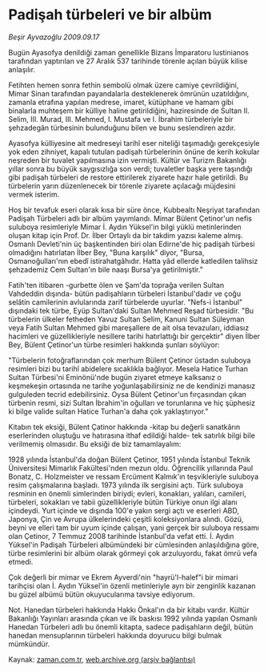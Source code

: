 # Padişah türbeleri ve bir albüm

*Beşir Ayvazoğlu 2009.09.17*

<tr><td class="metin" colspan="2" style="padding-top: 20px; padding-left: 5px; padding-right: 10px;">Bugün Ayasofya denildiği zaman genellikle Bizans İmparatoru Iustinianos tarafından yaptırılan ve 27 Aralık 537 tarihinde törenle açılan büyük kilise anlaşılır.</td></tr><tr><td class="metin" colspan="2" style="padding-top: 20px; padding-left: 5px; padding-right: 10px;"><p>Fetihten hemen sonra fethin sembolü olmak üzere camiye çevrildiğini, Mimar Sinan tarafından payandalarla desteklenerek ömrünün uzatıldığını, zamanla etrafına yapılan medrese, imaret, kütüphane ve hamam gibi binalarla muhteşem bir külliye haline getirildiğini, haziresinde de Sultan II. Selim, III. Murad, III. Mehmed, I. Mustafa ve I. İbrahim türbeleriyle bir şehzadegân türbesinin bulunduğunu bilen ve bunu seslendiren azdır.
<p>Ayasofya külliyesine ait medreseyi tarihî eser niteliği taşımadığı gerekçesiyle yok eden zihniyet, kapalı tutulan padişah türbelerinin önüne de kerih kokular neşreden bir tuvalet yapılmasına izin vermişti. Kültür ve Turizm Bakanlığı yıllar sonra bu büyük saygısızlığa son verdi; tuvaletler başka yere taşındığı gibi padişah türbeleri de restore ettirilerek ziyarete hazır hale getirildi. Bu türbelerin yarın düzenlenecek bir törenle ziyarete açılacağı müjdesini vermek isterim.
<p>Hoş bir tevafuk eseri olarak kısa bir süre önce, Kubbealtı Neşriyat tarafından Padişah Türbeleri adlı bir albüm yayımlandı. Mimar Bülent Çetinor'un nefis suluboya resimleriyle Mimar İ. Aydın Yüksel'in bilgi yüklü metinlerinden oluşan kitap için Prof. Dr. İlber Ortaylı da bir takdim yazısı kaleme almış. Osmanlı Devleti'nin üç başkentinden biri olan Edirne'de hiç padişah türbesi olmadığını hatırlatan İlber Bey, "Buna karşılık" diyor, "Bursa, Osmanoğulları'nın ebedî istirahatgâhıdır. Hatta yâd ellerde katledilen talihsiz şehzademiz Cem Sultan'ın bile naaşı Bursa'ya getirilmiştir."
<p>Fatih'ten itibaren -gurbette ölen ve Şam'da toprağa verilen Sultan Vahdeddin dışında- bütün padişahların türbeleri İstanbul'dadır ve çoğu selâtin camilerinin avlularında zarif türbelerde uyurlar. "Nefs-i İstanbul" dışındaki tek türbe, Eyüp Sultan'daki Sultan Mehmed Reşad türbesidir. "Bu türbelerin ülkeler fetheden Yavuz Sultan Selim, Kanuni Sultan Süleyman veya Fatih Sultan Mehmed gibi mareşallere de ait olsa tevazuları, iddiasız hacimleri ve güzellikleriyle nesillere tarihi hatırlattığı bir gerçektir" diyen İlber Bey, Bülent Çetinor'un türbe resimleri hakkında şunları söylüyor:
<p>"Türbelerin fotoğraflarından çok merhum Bülent Çetinor üstadın suluboya resimleri bizi bu tarihî abidelere sıcaklıkla bağlıyor. Mesela Hatice Turhan Sultan Türbesi'ni Eminönü'nde bugün ziyaret etmeye kalksanız o keşmekeşin ortasında ne tarihe yoğunlaşabilirsiniz ne de kendinizi manasız gulguleden tecrid edebilirsiniz. Oysa Bülent Çetinor'un fırçasından çıkan türbenin resmi, sizi Sultan İbrahim'in oğulları ve torunlarına ve hiç şüphesiz ki bilge valide sultan Hatice Turhan'a daha çok yaklaştırıyor."
<p>Kitabın tek eksiği, Bülent Çatinor hakkında -kitap bu değerli sanatkârın eserlerinden oluştuğu ve hatırasına ithaf edildiği halde- tek satırlık bilgi bile verilmemiş olmasıdır. Bu eksiği de biz tamamlayalım:
<p>1928 yılında İstanbul'da doğan Bülent Çetinor, 1951 yılında İstanbul Teknik Üniversitesi Mimarlık Fakültesi'nden mezun oldu. Öğrencilik yıllarında Paul Bonatz, C. Holzmeister ve ressam Ercüment Kalmık'ın teşvikleriyle suluboya resim çalışmalarına başladı. 1973 yılında ilk sergisini açtı. Türk suluboya resminin en önemli simlerinden biriydi; evleri, konakları, yalıları, camileri, türbeleri, sokakları ve tabii güzellikleriyle bütün Türkiye onun ilgi alanı içindeydi. Yurt içinde ve dışında 100'e yakın sergi açtı ve eserleri ABD, Japonya, Çin ve Avrupa ülkelerindeki çeşitli koleksiyonlara alındı. Gözü, beyni ve elleri tam bir uyum içinde çalışan, yani gerçek bir suluboya ressamı olan Çetinor, 7 Temmuz 2008 tarihinde İstanbul'da vefat etti. İ. Aydın Yüksel'in Padişah Türbeleri albümündeki bir cümlesinden anlaşıldığına göre, türbe resimlerini bir albüm olarak görmeyi çok arzuluyordu, fakat ömrü vefa etmedi.
<p>Çok değerli bir mimar ve Ekrem Ayverdi'nin "hayrü'l-halef"i bir mimari tarihçisi olan İ. Aydın Yüksel'in özenli metinleriyle ayrı bir zenginlik kazanan bu güzel albümü bütün okuyucularıma tavsiye ediyorum.
<p>Not. Hanedan türbeleri hakkında Hakkı Önkal'ın da bir kitabı vardır. Kültür Bakanlığı Yayınları arasında çıkan ve ilk baskısı 1992 yılında yapılan Osmanlı Hanedan Türbeleri adlı bu önemli kitapta, sadece padişahların değil, bütün hanedan mensuplarının türbeleri hakkında doyurucu bilgi bulmak mümkündür.<br/></p></p></p></p></p></p></p></p></p></td></tr>

Kaynak: [zaman.com.tr](http://zaman.com.tr/yazar.do?yazino=893375), [web.archive.org (arşiv bağlantısı)](http://web.archive.org/web/20091026003044/http://www.zaman.com.tr:80/yazar.do?yazino=893375)
